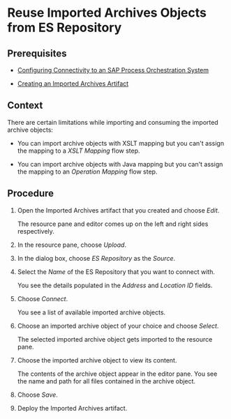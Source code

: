 <!-- loio41960910f60148a29531229a9e952642 -->

# Reuse Imported Archives Objects from ES Repository



<a name="loio41960910f60148a29531229a9e952642__prereq_kjm_4zv_4xb"/>

## Prerequisites

-   [Configuring Connectivity to an SAP Process Orchestration System](IntegrationSettings/configuring-connectivity-to-an-sap-process-orchestration-system-8c36fd2.md)

-   [Creating an Imported Archives Artifact](creating-an-imported-archives-artifact-e555caf.md)




<a name="loio41960910f60148a29531229a9e952642__context_fsn_mfv_fbc"/>

## Context

There are certain limitations while importing and consuming the imported archive objects:

-   You can import archive objects with XSLT mapping but you can't assign the mapping to a *XSLT Mapping* flow step.

-   You can import archive objects with Java mapping but you can't assign the mapping to an *Operation Mapping* flow step.




## Procedure

1.  Open the Imported Archives artifact that you created and choose *Edit*.

    The resource pane and editor comes up on the left and right sides respectively.

2.  In the resource pane, choose *Upload*.

3.  In the dialog box, choose *ES Repository* as the *Source*.

4.  Select the *Name* of the ES Repository that you want to connect with.

    You see the details populated in the *Address* and *Location ID* fields.

5.  Choose *Connect*.

    You see a list of available imported archive objects.

6.  Choose an imported archive object of your choice and choose *Select*.

    The selected imported archive object gets imported to the resource pane.

7.  Choose the imported archive object to view its content.

    The contents of the archive object appear in the editor pane. You see the name and path for all files contained in the archive object.

8.  Choose *Save*.

9.  Deploy the Imported Archives artifact.


